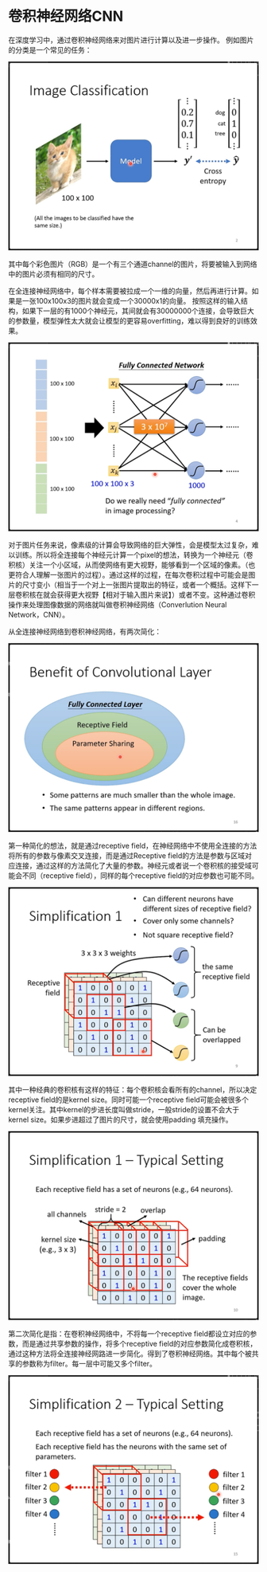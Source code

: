 # 卷积神经网络CNN

在深度学习中，通过卷积神经网络来对图片进行计算以及进一步操作。
例如图片的分类是一个常见的任务：

![alt text](image-1.png)

其中每个彩色图片（RGB）是一个有三个通道channel的图片，将要被输入到网络中的图片必须有相同的尺寸。

在全连接神经网络中，每个样本需要被拉成一个一维的向量，然后再进行计算。如果是一张100x100x3的图片就会变成一个30000x1的向量。
按照这样的输入结构，如果下一层的有1000个神经元，其间就会有30000000个连接，会导致巨大的参数量，模型弹性太大就会让模型的更容易overfitting，难以得到良好的训练效果。

![alt text](image-2.png)

对于图片任务来说，像素级的计算会导致网络的巨大弹性，会是模型太过复杂，难以训练。所以将全连接每个神经元计算一个pixel的想法，转换为一个神经元（卷积核）关注一个小区域，从而使网络有更大视野，能够看到一个区域的像素。（也更符合人理解一张图片的过程）。通过这样的过程，在每次卷积过程中可能会是图片的尺寸变小（相当于一个对上一张图片提取出的特征，或者一个概括。这样下一层卷积核在就会获得更大视野【相对于输入图片来说】）或者不变。这种通过卷积操作来处理图像数据的网络就叫做卷积神经网络（Converlution Neural Network，CNN）。

从全连接神经网络到卷积神经网络，有两次简化：

![alt text](image-6.png)

第一种简化的想法，就是通过receptive field，在神经网络中不使用全连接的方法将所有的参数与像素交叉连接，而是通过Receptive field的方法是参数与区域对应连接，通过这样的方法简化了大量的参数。神经元或者说一个卷积核的接受域可能会不同（receptive field），同样的每个receptive field的对应参数也可能不同。

![alt text](image-3.png)

其中一种经典的卷积核有这样的特征：每个卷积核会看所有的channel，所以决定receptive field的是kernel size。同时可能一个receptive field可能会被很多个kernel关注。其中kernel的步进长度叫做stride，一般stride的设置不会大于kernel size。如果步进超过了图片的尺寸，就会使用padding 填充操作。

![alt text](image-4.png)

第二次简化是指：在卷积神经网络中，不将每一个receptive field都设立对应的参数，而是通过共享参数的操作，将多个receptive field的对应参数简化成卷积核，通过这种方法将全连接神经网路进一步简化。得到了卷积神经网络。其中每个被共享的参数称为filter。每一层中可能又多个filter。

![alt text](image-5.png)
